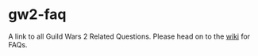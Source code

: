 # gw2-faq

A link to all Guild Wars 2 Related Questions. Please head on to the [wiki](https://github.com/Shorra/gw2-faq/wiki) for FAQs.
